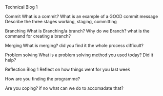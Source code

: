 






Technical Blog 1

Commit
What is a commit?
What is an example of a GOOD commit message
Describe the three stages working, staging, committing

Branching
What is Branching/a branch?
Why do we Branch?
what is the command for creating a branch?

Merging
What is merging?
did you find it the whole process difficult?

Problem solving
What is a problem solving method you used today?
Did it help?


Reflection Blog 1
Reflect on how things went for you last week

How are you finding the programme?

Are you coping? if no what can we do to accomadate that?

